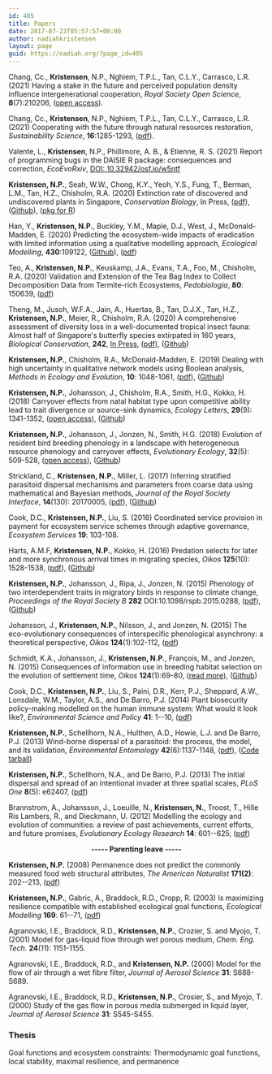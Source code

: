 ```yaml
---
id: 405
title: Papers
date: 2017-07-23T05:57:57+00:00
author: nadiahkristensen
layout: page
guid: https://nadiah.org/?page_id=405
---
```


Chang, Cc., <b>Kristensen</b>, N.P., Nghiem, T.P.L., Tan, C.L.Y., Carrasco, L.R. (2021) Having a stake in the future and perceived population density influence intergenerational cooperation, <i>Royal Society Open Science</i>, <b>8</b>(7):210206, (<a href="https://royalsocietypublishing.org/doi/10.1098/rsos.210206">open access</a>).

Chang, Cc., <b>Kristensen</b>, N.P., Nghiem, T.P.L., Tan, C.L.Y., Carrasco, L.R. (2021) Cooperating with the future through natural resources restoration, <i>Sustainability Science</i>, <b>16</b>:1285-1293, (<a href="https://rdcu.be/ckJkU">pdf</a>).

Valente, L., <b>Kristensen</b>, N.P., Phillimore, A. B., & Etienne, R. S. (2021) Report of programming bugs in the DAISIE R package: consequences and correction, <i>EcoEvoRxiv</i>, <a href="https://doi.org/10.32942/osf.io/w5ntf">DOI: 10.32942/osf.io/w5ntf</a>

<b>Kristensen, N.P.</b>, Seah, W.W., Chong, K.Y., Yeoh, Y.S., Fung, T., Berman, L.M., Tan, H.Z., Chisholm, R.A. (2020) Extinction rate of discovered and undiscovered plants in Singapore, <i>Conservation Biology</i>, In Press, (<a href="https://nadiah.org/wp-content/uploads/2020/06/Kristensen20-Extinction_undiscovered_plants_Singapore.pdf">pdf</a>), (<a href="https://github.com/nadiahpk/inferring-undiscovered-species-extinctions">Github</a>), (<a href="https://github.com/nadiahpk/seux">pkg for R</a>)

Han, Y., <b>Kristensen, N.P.</b>, Buckley, Y.M., Maple, D.J., West, J., McDonald-Madden, E. (2020) Predicting the ecosystem-wide impacts of eradication with limited information using a qualitative modelling approach, <i>Ecological Modelling</i>, <b>430</b>:109122, (<a href="https://github.com/yhan178/qualitative-modeling-r">Github</a>), (<a href="https://nadiah.org/wp-content/uploads/2020/06/Han20-Predicting_ecosystem_impact_eradication_qualitative_modelling.pdf">pdf</a>)

Teo, A., <b>Kristensen, N.P.</b>, Keuskamp, J.A., Evans, T.A., Foo, M., Chisholm, R.A. (2020) Validation and Extension of the Tea Bag Index to Collect Decomposition Data from Termite-rich Ecosystems, <i>Pedobiologia</i>, <b>80</b>: 150639, (<a href="https://nadiah.org/wp-content/uploads/2020/04/Teo20-Tea_bag_index_tropics_termite.pdf">pdf</a>)

Theng, M., Jusoh, W.F.A., Jain, A., Huertas, B., Tan, D.J.X., Tan, H.Z., <b>Kristensen, N.P.</b>, Meier, R., Chisholm, R.A. (2020) A comprehensive assessment of diversity loss in a well-documented tropical insect fauna: Almost half of Singapore's butterfly species extirpated in 160 years, <i>Biological Conservation</i>, <b>242</b>, <a href="https://www.sciencedirect.com/science/article/pii/S000632071931331X?dgcid=coauthor">In Press</a>, (<a href="https://nadiah.org/wp-content/uploads/2020/01/Theng20-Half_Singapore_butterfly_species_extirpated.pdf">pdf</a>), (<a href="https://github.com/nadiahpk/seux">Github</a>)

<b>Kristensen, N.P.</b>, Chisholm, R.A., McDonald-Madden, E. (2019) Dealing with high uncertainty in qualitative network models using Boolean analysis, <i>Methods in Ecology and Evolution</i>, <b>10</b>: 1048-1061, (<a href="https://nadiah.org/wp-content/uploads/2019/04/MainDocument.pdf">pdf</a>), (<a href="https://github.com/nadiahpk/qualitative-modelling">Github</a>)

<b>Kristensen, N.P.</b>, Johansson, J., Chisholm, R.A., Smith, H.G., Kokko, H. (2018) Carryover effects from natal habitat type upon competitive ability lead to trait divergence or source-sink dynamics, <i>Ecology Letters</i>, <b>29</b>(9): 1341-1352, (<a href="https://onlinelibrary.wiley.com/doi/full/10.1111/ele.13100">open access</a>), (<a href="https://github.com/nadiahpk/carryover-local-adaptation">Github</a>)

<b>Kristensen, N.P.</b>, Johansson, J., Jonzen, N., Smith, H.G. (2018) Evolution of resident bird breeding phenology in a landscape with heterogeneous resource phenology and carryover effects, <i>Evolutionary Ecology</i>, <b>32</b>(5): 509-528, (<a href="https://link.springer.com/article/10.1007%2Fs10682-018-9951-6">open access</a>), (<a href="https://github.com/nadiahpk/phenology-discrete-flocking-paridae">Github</a>)

Strickland, C., <b>Kristensen, N.P.</b>, Miller, L. (2017) Inferring stratified parasitoid dispersal mechanisms and parameters from coarse data using mathematical and Bayesian methods, <i>Journal of the Royal Society Interface</i>, <b>14</b>(130): 20170005, (<a href="https://nadiah.org/wp-content/uploads/2019/03/Strickland17.pdf">pdf</a>), (<a href="https://github.com/mountaindust/Parasitoids">Github</a>)

Cook, D.C., <b>Kristensen, N.P.</b>, Liu, S. (2016) Coordinated service provision in payment for ecosystem service schemes through adaptive governance, <i>Ecosystem Services</i> <b>19</b>: 103-108.

Harts, A.M.F, <b>Kristensen, N.P.</b>, Kokko, H. (2016) Predation selects for later and more synchronous arrival times in migrating species, <i>Oikos</i> <b>125</b>(10): 1528-1538, (<a href="https://nadiah.org/wp-content/uploads/2019/03/Harts_et_al-2016-Oikos.pdf">pdf</a>), (<a href="https://github.com/nadiahpk/predation-arrival-time">Github</a>)

<b>Kristensen, N.P.</b>, Johansson, J., Ripa, J., Jonzen, N. (2015) Phenology of two interdependent traits in migratory birds in response to climate change, <i>Proceedings of the Royal Society B</i> <b>282</b> DOI:10.1098/rspb.2015.0288, (<a href="https://nadiah.org/wp-content/uploads/2019/03/Kristensen15-ProcB.pdf">pdf</a>), (<a href="https://github.com/nadiahpk/phenology-two-trait-migratory-bird">Github</a>)

Johansson, J., <b>Kristensen, N.P.</b>, Nilsson, J., and Jonzen, N. (2015) The eco-evolutionary consequences of interspecific phenological asynchrony: a theoretical perspective, <i>Oikos</i> <b>124</b>(1):102-112, (<a href="https://nadiah.org/wp-content/uploads/2019/03/Johansson15-Ecoevolution_interspecific_phenological_asynchrony_theoretical.pdf">pdf</a>)

Schmidt, K.A., Johansson, J., <b>Kristensen, N.P.</b>, François, M., and Jonzen, N. (2015) Consequences of information use in breeding habitat selection on the evolution of settlement time, <i>Oikos</i> <b>124</b>(1):69-80, (<a href="/ecology-of-information/">read more</a>), (<a href="https://github.com/nadiahpk/settlement-time-game">Github</a>)

Cook, D.C., <b>Kristensen, N.P.</b>, Liu, S., Paini, D.R., Kerr, P.J., Sheppard, A.W., Lonsdale, W.M., Taylor, A.S., and De Barro, P.J. (2014) Plant biosecurity policy-making modelled on the human immune system: What would it look like?, <i>Environmental Science and Policy</i> <b>41</b>: 1--10, (<a href="https://www.sciencedirect.com/science/article/pii/S1462901114000719">pdf</a>)

<b>Kristensen, N.P.</b>, Schellhorn, N.A., Hulthen, A.D., Howie, L.J. and De Barro, P.J. (2013) Wind-borne dispersal of a parasitoid: the process, the model, and its validation, <i>Environmental Entomology</i> <b>42</b>(6):1137-1148, (<a href="https://nadiah.org/wp-content/uploads/2019/03/Kristensen13-Wind_borne_dispersal_parasitoid_model.pdf">pdf</a>), (<a href="https://s3.amazonaws.com/nadiah.org/toolfiles/Kristensen-Wind_borne_dispersal-Code.tar.gz">Code tarball</a>)

<b>Kristensen, N.P.</b>, Schellhorn, N.A., and De Barro, P.J. (2013) The initial dispersal and spread of an intentional invader at three spatial scales, <i>PLoS One</i> <b>8</b>(5): e62407, (<a href="http://journals.plos.org/plosone/article/file?id=10.1371/journal.pone.0062407&type=printable">pdf</a>)

Brannstrom, A., Johansson, J., Loeuille, N., <b>Kristensen, N.</b>, Troost, T., Hille Ris Lambers, R., and Dieckmann, U. (2012) Modelling the ecology and evolution of communities: a review of past achievements, current efforts, and future promises, <i>Evolutionary Ecology Research</i> <b>14</b>: 601--625, (<a href="http://pure.iiasa.ac.at/10250/1/IR-12-025.pdf">pdf</a>)

<p style="text-align:center"><b>----- Parenting leave ----- </b></p>

<b>Kristensen, N.P.</b> (2008) Permanence does not predict the commonly measured food web structural attributes, <i>The American Naturalist</i> <b>171(2)</b>: 202--213, (<a href="https://espace.library.uq.edu.au/view/UQ:161582/UQ161582_OA.pdf">pdf</a>)

<b>Kristensen, N.P.</b>, Gabric, A., Braddock, R.D., Cropp, R. (2003) Is maximizing resilience compatible with established ecological goal functions, <i>Ecological Modelling</i> <b>169</b>: 61--71, (<a href="https://research-repository.griffith.edu.au/bitstream/handle/10072/6096/paperfinal.pdf?sequence=1">pdf</a>)

Agranovski, I.E., Braddock, R.D., <b>Kristensen, N.P.</b>, Crozier, S. and Myojo, T. (2001) Model for gas-liquid flow through wet porous medium, <i>Chem. Eng. Tech.</i> <b>24</b>(11): 1151-1155.

Agranovski, I.E., Braddock, R.D., and <b>Kristensen, N.P.</b> (2000) Model for the flow of air through a wet fibre filter, <i>Journal of Aerosol Science</i> <b>31</b>: S688-S689.

Agranovski, I.E., Braddock, R.D., <b>Kristensen, N.P.</b>, Crosier, S., and Myojo, T. (2000) Study of the gas flow in porous media submerged in liquid layer, <i>Journal of Aerosol Science</i> <b>31</b>: S545-S455.

### Thesis
Goal functions and ecosystem constraints: Thermodynamic goal functions, local stability, maximal resilience, and permanence

